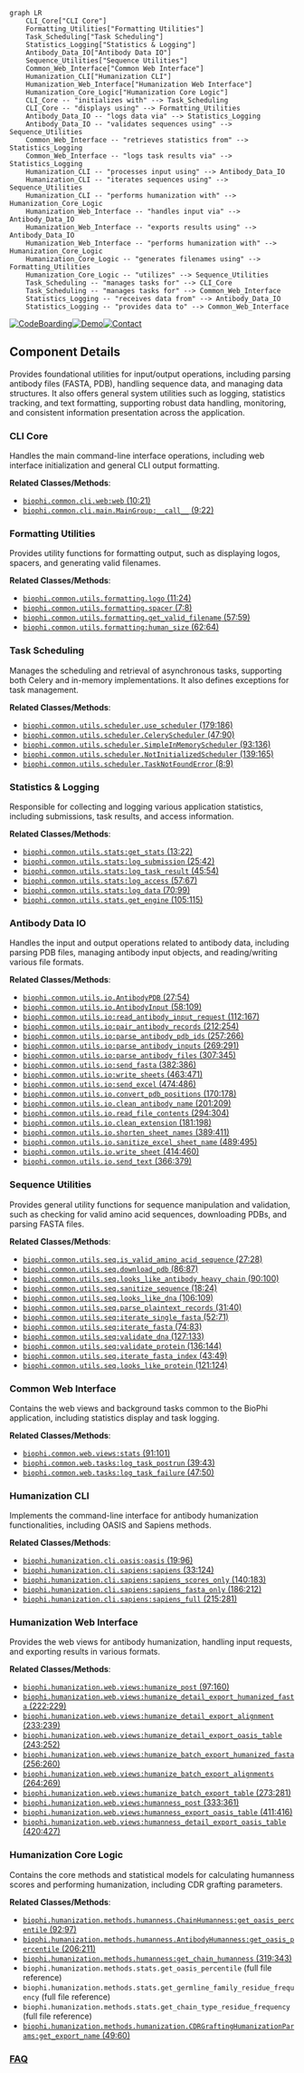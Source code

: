 ```mermaid
graph LR
    CLI_Core["CLI Core"]
    Formatting_Utilities["Formatting Utilities"]
    Task_Scheduling["Task Scheduling"]
    Statistics_Logging["Statistics & Logging"]
    Antibody_Data_IO["Antibody Data IO"]
    Sequence_Utilities["Sequence Utilities"]
    Common_Web_Interface["Common Web Interface"]
    Humanization_CLI["Humanization CLI"]
    Humanization_Web_Interface["Humanization Web Interface"]
    Humanization_Core_Logic["Humanization Core Logic"]
    CLI_Core -- "initializes with" --> Task_Scheduling
    CLI_Core -- "displays using" --> Formatting_Utilities
    Antibody_Data_IO -- "logs data via" --> Statistics_Logging
    Antibody_Data_IO -- "validates sequences using" --> Sequence_Utilities
    Common_Web_Interface -- "retrieves statistics from" --> Statistics_Logging
    Common_Web_Interface -- "logs task results via" --> Statistics_Logging
    Humanization_CLI -- "processes input using" --> Antibody_Data_IO
    Humanization_CLI -- "iterates sequences using" --> Sequence_Utilities
    Humanization_CLI -- "performs humanization with" --> Humanization_Core_Logic
    Humanization_Web_Interface -- "handles input via" --> Antibody_Data_IO
    Humanization_Web_Interface -- "exports results using" --> Antibody_Data_IO
    Humanization_Web_Interface -- "performs humanization with" --> Humanization_Core_Logic
    Humanization_Core_Logic -- "generates filenames using" --> Formatting_Utilities
    Humanization_Core_Logic -- "utilizes" --> Sequence_Utilities
    Task_Scheduling -- "manages tasks for" --> CLI_Core
    Task_Scheduling -- "manages tasks for" --> Common_Web_Interface
    Statistics_Logging -- "receives data from" --> Antibody_Data_IO
    Statistics_Logging -- "provides data to" --> Common_Web_Interface
```
[![CodeBoarding](https://img.shields.io/badge/Generated%20by-CodeBoarding-9cf?style=flat-square)](https://github.com/CodeBoarding/GeneratedOnBoardings)[![Demo](https://img.shields.io/badge/Try%20our-Demo-blue?style=flat-square)](https://www.codeboarding.org/demo)[![Contact](https://img.shields.io/badge/Contact%20us%20-%20contact@codeboarding.org-lightgrey?style=flat-square)](mailto:contact@codeboarding.org)

## Component Details

Provides foundational utilities for input/output operations, including parsing antibody files (FASTA, PDB), handling sequence data, and managing data structures. It also offers general system utilities such as logging, statistics tracking, and text formatting, supporting robust data handling, monitoring, and consistent information presentation across the application.

### CLI Core
Handles the main command-line interface operations, including web interface initialization and general CLI output formatting.


**Related Classes/Methods**:

- <a href="https://github.com/Merck/BioPhi/blob/master/biophi/common/cli/web.py#L10-L21" target="_blank" rel="noopener noreferrer">`biophi.common.cli.web:web` (10:21)</a>
- <a href="https://github.com/Merck/BioPhi/blob/master/biophi/common/cli/main.py#L9-L22" target="_blank" rel="noopener noreferrer">`biophi.common.cli.main.MainGroup:__call__` (9:22)</a>


### Formatting Utilities
Provides utility functions for formatting output, such as displaying logos, spacers, and generating valid filenames.


**Related Classes/Methods**:

- <a href="https://github.com/Merck/BioPhi/blob/master/biophi/common/utils/formatting.py#L11-L24" target="_blank" rel="noopener noreferrer">`biophi.common.utils.formatting.logo` (11:24)</a>
- <a href="https://github.com/Merck/BioPhi/blob/master/biophi/common/utils/formatting.py#L7-L8" target="_blank" rel="noopener noreferrer">`biophi.common.utils.formatting.spacer` (7:8)</a>
- <a href="https://github.com/Merck/BioPhi/blob/master/biophi/common/utils/formatting.py#L57-L59" target="_blank" rel="noopener noreferrer">`biophi.common.utils.formatting.get_valid_filename` (57:59)</a>
- <a href="https://github.com/Merck/BioPhi/blob/master/biophi/common/utils/formatting.py#L62-L64" target="_blank" rel="noopener noreferrer">`biophi.common.utils.formatting:human_size` (62:64)</a>


### Task Scheduling
Manages the scheduling and retrieval of asynchronous tasks, supporting both Celery and in-memory implementations. It also defines exceptions for task management.


**Related Classes/Methods**:

- <a href="https://github.com/Merck/BioPhi/blob/master/biophi/common/utils/scheduler.py#L179-L186" target="_blank" rel="noopener noreferrer">`biophi.common.utils.scheduler.use_scheduler` (179:186)</a>
- <a href="https://github.com/Merck/BioPhi/blob/master/biophi/common/utils/scheduler.py#L47-L90" target="_blank" rel="noopener noreferrer">`biophi.common.utils.scheduler.CeleryScheduler` (47:90)</a>
- <a href="https://github.com/Merck/BioPhi/blob/master/biophi/common/utils/scheduler.py#L93-L136" target="_blank" rel="noopener noreferrer">`biophi.common.utils.scheduler.SimpleInMemoryScheduler` (93:136)</a>
- <a href="https://github.com/Merck/BioPhi/blob/master/biophi/common/utils/scheduler.py#L139-L165" target="_blank" rel="noopener noreferrer">`biophi.common.utils.scheduler.NotInitializedScheduler` (139:165)</a>
- <a href="https://github.com/Merck/BioPhi/blob/master/biophi/common/utils/scheduler.py#L8-L9" target="_blank" rel="noopener noreferrer">`biophi.common.utils.scheduler.TaskNotFoundError` (8:9)</a>


### Statistics & Logging
Responsible for collecting and logging various application statistics, including submissions, task results, and access information.


**Related Classes/Methods**:

- <a href="https://github.com/Merck/BioPhi/blob/master/biophi/common/utils/stats.py#L13-L22" target="_blank" rel="noopener noreferrer">`biophi.common.utils.stats:get_stats` (13:22)</a>
- <a href="https://github.com/Merck/BioPhi/blob/master/biophi/common/utils/stats.py#L25-L42" target="_blank" rel="noopener noreferrer">`biophi.common.utils.stats:log_submission` (25:42)</a>
- <a href="https://github.com/Merck/BioPhi/blob/master/biophi/common/utils/stats.py#L45-L54" target="_blank" rel="noopener noreferrer">`biophi.common.utils.stats:log_task_result` (45:54)</a>
- <a href="https://github.com/Merck/BioPhi/blob/master/biophi/common/utils/stats.py#L57-L67" target="_blank" rel="noopener noreferrer">`biophi.common.utils.stats:log_access` (57:67)</a>
- <a href="https://github.com/Merck/BioPhi/blob/master/biophi/common/utils/stats.py#L70-L99" target="_blank" rel="noopener noreferrer">`biophi.common.utils.stats:log_data` (70:99)</a>
- <a href="https://github.com/Merck/BioPhi/blob/master/biophi/common/utils/stats.py#L105-L115" target="_blank" rel="noopener noreferrer">`biophi.common.utils.stats.get_engine` (105:115)</a>


### Antibody Data IO
Handles the input and output operations related to antibody data, including parsing PDB files, managing antibody input objects, and reading/writing various file formats.


**Related Classes/Methods**:

- <a href="https://github.com/Merck/BioPhi/blob/master/biophi/common/utils/io.py#L27-L54" target="_blank" rel="noopener noreferrer">`biophi.common.utils.io.AntibodyPDB` (27:54)</a>
- <a href="https://github.com/Merck/BioPhi/blob/master/biophi/common/utils/io.py#L58-L109" target="_blank" rel="noopener noreferrer">`biophi.common.utils.io.AntibodyInput` (58:109)</a>
- <a href="https://github.com/Merck/BioPhi/blob/master/biophi/common/utils/io.py#L112-L167" target="_blank" rel="noopener noreferrer">`biophi.common.utils.io:read_antibody_input_request` (112:167)</a>
- <a href="https://github.com/Merck/BioPhi/blob/master/biophi/common/utils/io.py#L212-L254" target="_blank" rel="noopener noreferrer">`biophi.common.utils.io:pair_antibody_records` (212:254)</a>
- <a href="https://github.com/Merck/BioPhi/blob/master/biophi/common/utils/io.py#L257-L266" target="_blank" rel="noopener noreferrer">`biophi.common.utils.io:parse_antibody_pdb_ids` (257:266)</a>
- <a href="https://github.com/Merck/BioPhi/blob/master/biophi/common/utils/io.py#L269-L291" target="_blank" rel="noopener noreferrer">`biophi.common.utils.io:parse_antibody_inputs` (269:291)</a>
- <a href="https://github.com/Merck/BioPhi/blob/master/biophi/common/utils/io.py#L307-L345" target="_blank" rel="noopener noreferrer">`biophi.common.utils.io:parse_antibody_files` (307:345)</a>
- <a href="https://github.com/Merck/BioPhi/blob/master/biophi/common/utils/io.py#L382-L386" target="_blank" rel="noopener noreferrer">`biophi.common.utils.io:send_fasta` (382:386)</a>
- <a href="https://github.com/Merck/BioPhi/blob/master/biophi/common/utils/io.py#L463-L471" target="_blank" rel="noopener noreferrer">`biophi.common.utils.io:write_sheets` (463:471)</a>
- <a href="https://github.com/Merck/BioPhi/blob/master/biophi/common/utils/io.py#L474-L486" target="_blank" rel="noopener noreferrer">`biophi.common.utils.io:send_excel` (474:486)</a>
- <a href="https://github.com/Merck/BioPhi/blob/master/biophi/common/utils/io.py#L170-L178" target="_blank" rel="noopener noreferrer">`biophi.common.utils.io.convert_pdb_positions` (170:178)</a>
- <a href="https://github.com/Merck/BioPhi/blob/master/biophi/common/utils/io.py#L201-L209" target="_blank" rel="noopener noreferrer">`biophi.common.utils.io.clean_antibody_name` (201:209)</a>
- <a href="https://github.com/Merck/BioPhi/blob/master/biophi/common/utils/io.py#L294-L304" target="_blank" rel="noopener noreferrer">`biophi.common.utils.io.read_file_contents` (294:304)</a>
- <a href="https://github.com/Merck/BioPhi/blob/master/biophi/common/utils/io.py#L181-L198" target="_blank" rel="noopener noreferrer">`biophi.common.utils.io.clean_extension` (181:198)</a>
- <a href="https://github.com/Merck/BioPhi/blob/master/biophi/common/utils/io.py#L389-L411" target="_blank" rel="noopener noreferrer">`biophi.common.utils.io.shorten_sheet_names` (389:411)</a>
- <a href="https://github.com/Merck/BioPhi/blob/master/biophi/common/utils/io.py#L489-L495" target="_blank" rel="noopener noreferrer">`biophi.common.utils.io.sanitize_excel_sheet_name` (489:495)</a>
- <a href="https://github.com/Merck/BioPhi/blob/master/biophi/common/utils/io.py#L414-L460" target="_blank" rel="noopener noreferrer">`biophi.common.utils.io.write_sheet` (414:460)</a>
- <a href="https://github.com/Merck/BioPhi/blob/master/biophi/common/utils/io.py#L366-L379" target="_blank" rel="noopener noreferrer">`biophi.common.utils.io.send_text` (366:379)</a>


### Sequence Utilities
Provides general utility functions for sequence manipulation and validation, such as checking for valid amino acid sequences, downloading PDBs, and parsing FASTA files.


**Related Classes/Methods**:

- <a href="https://github.com/Merck/BioPhi/blob/master/biophi/common/utils/seq.py#L27-L28" target="_blank" rel="noopener noreferrer">`biophi.common.utils.seq.is_valid_amino_acid_sequence` (27:28)</a>
- <a href="https://github.com/Merck/BioPhi/blob/master/biophi/common/utils/seq.py#L86-L87" target="_blank" rel="noopener noreferrer">`biophi.common.utils.seq.download_pdb` (86:87)</a>
- <a href="https://github.com/Merck/BioPhi/blob/master/biophi/common/utils/seq.py#L90-L100" target="_blank" rel="noopener noreferrer">`biophi.common.utils.seq.looks_like_antibody_heavy_chain` (90:100)</a>
- <a href="https://github.com/Merck/BioPhi/blob/master/biophi/common/utils/seq.py#L18-L24" target="_blank" rel="noopener noreferrer">`biophi.common.utils.seq.sanitize_sequence` (18:24)</a>
- <a href="https://github.com/Merck/BioPhi/blob/master/biophi/common/utils/seq.py#L106-L109" target="_blank" rel="noopener noreferrer">`biophi.common.utils.seq.looks_like_dna` (106:109)</a>
- <a href="https://github.com/Merck/BioPhi/blob/master/biophi/common/utils/seq.py#L31-L40" target="_blank" rel="noopener noreferrer">`biophi.common.utils.seq.parse_plaintext_records` (31:40)</a>
- <a href="https://github.com/Merck/BioPhi/blob/master/biophi/common/utils/seq.py#L52-L71" target="_blank" rel="noopener noreferrer">`biophi.common.utils.seq:iterate_single_fasta` (52:71)</a>
- <a href="https://github.com/Merck/BioPhi/blob/master/biophi/common/utils/seq.py#L74-L83" target="_blank" rel="noopener noreferrer">`biophi.common.utils.seq:iterate_fasta` (74:83)</a>
- <a href="https://github.com/Merck/BioPhi/blob/master/biophi/common/utils/seq.py#L127-L133" target="_blank" rel="noopener noreferrer">`biophi.common.utils.seq:validate_dna` (127:133)</a>
- <a href="https://github.com/Merck/BioPhi/blob/master/biophi/common/utils/seq.py#L136-L144" target="_blank" rel="noopener noreferrer">`biophi.common.utils.seq:validate_protein` (136:144)</a>
- <a href="https://github.com/Merck/BioPhi/blob/master/biophi/common/utils/seq.py#L43-L49" target="_blank" rel="noopener noreferrer">`biophi.common.utils.seq.iterate_fasta_index` (43:49)</a>
- <a href="https://github.com/Merck/BioPhi/blob/master/biophi/common/utils/seq.py#L121-L124" target="_blank" rel="noopener noreferrer">`biophi.common.utils.seq.looks_like_protein` (121:124)</a>


### Common Web Interface
Contains the web views and background tasks common to the BioPhi application, including statistics display and task logging.


**Related Classes/Methods**:

- <a href="https://github.com/Merck/BioPhi/blob/master/biophi/common/web/views.py#L91-L101" target="_blank" rel="noopener noreferrer">`biophi.common.web.views:stats` (91:101)</a>
- <a href="https://github.com/Merck/BioPhi/blob/master/biophi/common/web/tasks.py#L39-L43" target="_blank" rel="noopener noreferrer">`biophi.common.web.tasks:log_task_postrun` (39:43)</a>
- <a href="https://github.com/Merck/BioPhi/blob/master/biophi/common/web/tasks.py#L47-L50" target="_blank" rel="noopener noreferrer">`biophi.common.web.tasks:log_task_failure` (47:50)</a>


### Humanization CLI
Implements the command-line interface for antibody humanization functionalities, including OASIS and Sapiens methods.


**Related Classes/Methods**:

- <a href="https://github.com/Merck/BioPhi/blob/master/biophi/humanization/cli/oasis.py#L19-L96" target="_blank" rel="noopener noreferrer">`biophi.humanization.cli.oasis:oasis` (19:96)</a>
- <a href="https://github.com/Merck/BioPhi/blob/master/biophi/humanization/cli/sapiens.py#L33-L124" target="_blank" rel="noopener noreferrer">`biophi.humanization.cli.sapiens:sapiens` (33:124)</a>
- <a href="https://github.com/Merck/BioPhi/blob/master/biophi/humanization/cli/sapiens.py#L140-L183" target="_blank" rel="noopener noreferrer">`biophi.humanization.cli.sapiens:sapiens_scores_only` (140:183)</a>
- <a href="https://github.com/Merck/BioPhi/blob/master/biophi/humanization/cli/sapiens.py#L186-L212" target="_blank" rel="noopener noreferrer">`biophi.humanization.cli.sapiens:sapiens_fasta_only` (186:212)</a>
- <a href="https://github.com/Merck/BioPhi/blob/master/biophi/humanization/cli/sapiens.py#L215-L281" target="_blank" rel="noopener noreferrer">`biophi.humanization.cli.sapiens:sapiens_full` (215:281)</a>


### Humanization Web Interface
Provides the web views for antibody humanization, handling input requests, and exporting results in various formats.


**Related Classes/Methods**:

- <a href="https://github.com/Merck/BioPhi/blob/master/biophi/humanization/web/views.py#L97-L160" target="_blank" rel="noopener noreferrer">`biophi.humanization.web.views:humanize_post` (97:160)</a>
- <a href="https://github.com/Merck/BioPhi/blob/master/biophi/humanization/web/views.py#L222-L229" target="_blank" rel="noopener noreferrer">`biophi.humanization.web.views:humanize_detail_export_humanized_fasta` (222:229)</a>
- <a href="https://github.com/Merck/BioPhi/blob/master/biophi/humanization/web/views.py#L233-L239" target="_blank" rel="noopener noreferrer">`biophi.humanization.web.views:humanize_detail_export_alignment` (233:239)</a>
- <a href="https://github.com/Merck/BioPhi/blob/master/biophi/humanization/web/views.py#L243-L252" target="_blank" rel="noopener noreferrer">`biophi.humanization.web.views:humanize_detail_export_oasis_table` (243:252)</a>
- <a href="https://github.com/Merck/BioPhi/blob/master/biophi/humanization/web/views.py#L256-L260" target="_blank" rel="noopener noreferrer">`biophi.humanization.web.views:humanize_batch_export_humanized_fasta` (256:260)</a>
- <a href="https://github.com/Merck/BioPhi/blob/master/biophi/humanization/web/views.py#L264-L269" target="_blank" rel="noopener noreferrer">`biophi.humanization.web.views:humanize_batch_export_alignments` (264:269)</a>
- <a href="https://github.com/Merck/BioPhi/blob/master/biophi/humanization/web/views.py#L273-L281" target="_blank" rel="noopener noreferrer">`biophi.humanization.web.views:humanize_batch_export_table` (273:281)</a>
- <a href="https://github.com/Merck/BioPhi/blob/master/biophi/humanization/web/views.py#L333-L361" target="_blank" rel="noopener noreferrer">`biophi.humanization.web.views:humanness_post` (333:361)</a>
- <a href="https://github.com/Merck/BioPhi/blob/master/biophi/humanization/web/views.py#L411-L416" target="_blank" rel="noopener noreferrer">`biophi.humanization.web.views:humanness_export_oasis_table` (411:416)</a>
- <a href="https://github.com/Merck/BioPhi/blob/master/biophi/humanization/web/views.py#L420-L427" target="_blank" rel="noopener noreferrer">`biophi.humanization.web.views:humanness_detail_export_oasis_table` (420:427)</a>


### Humanization Core Logic
Contains the core methods and statistical models for calculating humanness scores and performing humanization, including CDR grafting parameters.


**Related Classes/Methods**:

- <a href="https://github.com/Merck/BioPhi/blob/master/biophi/humanization/methods/humanness.py#L92-L97" target="_blank" rel="noopener noreferrer">`biophi.humanization.methods.humanness.ChainHumanness:get_oasis_percentile` (92:97)</a>
- <a href="https://github.com/Merck/BioPhi/blob/master/biophi/humanization/methods/humanness.py#L206-L211" target="_blank" rel="noopener noreferrer">`biophi.humanization.methods.humanness.AntibodyHumanness:get_oasis_percentile` (206:211)</a>
- <a href="https://github.com/Merck/BioPhi/blob/master/biophi/humanization/methods/humanness.py#L319-L343" target="_blank" rel="noopener noreferrer">`biophi.humanization.methods.humanness:get_chain_humanness` (319:343)</a>
- `biophi.humanization.methods.stats.get_oasis_percentile` (full file reference)
- `biophi.humanization.methods.stats.get_germline_family_residue_frequency` (full file reference)
- `biophi.humanization.methods.stats.get_chain_type_residue_frequency` (full file reference)
- <a href="https://github.com/Merck/BioPhi/blob/master/biophi/humanization/methods/humanization.py#L49-L60" target="_blank" rel="noopener noreferrer">`biophi.humanization.methods.humanization.CDRGraftingHumanizationParams:get_export_name` (49:60)</a>




### [FAQ](https://github.com/CodeBoarding/GeneratedOnBoardings/tree/main?tab=readme-ov-file#faq)